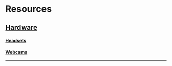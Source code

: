 # Resources

## [Hardware](https://github.com/njolstech/Resources/wiki/Hardware)
#### [Headsets](https://github.com/njolstech/Resources/wiki/Hardware#headsets)
#### [Webcams](https://github.com/njolstech/Resources/wiki/Hardware#webcams)
___
